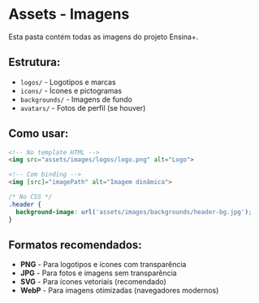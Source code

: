 # Assets - Imagens

Esta pasta contém todas as imagens do projeto Ensina+.

## Estrutura:

- `logos/` - Logotipos e marcas
- `icons/` - Ícones e pictogramas  
- `backgrounds/` - Imagens de fundo
- `avatars/` - Fotos de perfil (se houver)

## Como usar:

```html
<!-- No template HTML -->
<img src="assets/images/logos/logo.png" alt="Logo">

<!-- Com binding -->
<img [src]="imagePath" alt="Imagem dinâmica">
```

```css
/* No CSS */
.header {
  background-image: url('assets/images/backgrounds/header-bg.jpg');
}
```

## Formatos recomendados:

- **PNG** - Para logotipos e ícones com transparência
- **JPG** - Para fotos e imagens sem transparência  
- **SVG** - Para ícones vetoriais (recomendado)
- **WebP** - Para imagens otimizadas (navegadores modernos)
